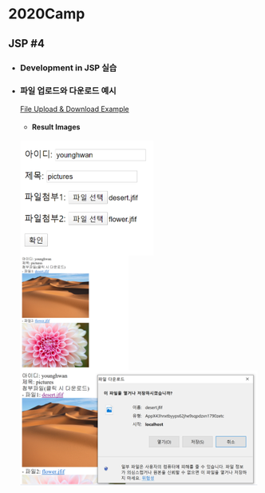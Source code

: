 # 2020Camp

## JSP #4
 + ### Development in JSP 실습

 + ### 파일 업로드와 다운로드 예시
    [File Upload & Download Example](https://github.com/Younghwan-Lee/2020Camp/tree/master/jspProject4/WebContent/FileLoad)
    + #### Result Images
     <img src="https://github.com/Younghwan-Lee/2020Camp/blob/master/jspProject4/WebContent/FileLoad/index.PNG" align="left" height="230"        width="267" >
     <img src="https://github.com/Younghwan-Lee/2020Camp/blob/master/jspProject4/WebContent/FileLoad/result.PNG" align="left" height="230"        width="217" >
     <img src="https://github.com/Younghwan-Lee/2020Camp/blob/master/jspProject4/WebContent/FileLoad/down.PNG" align="left" height="230"        width="475" >
